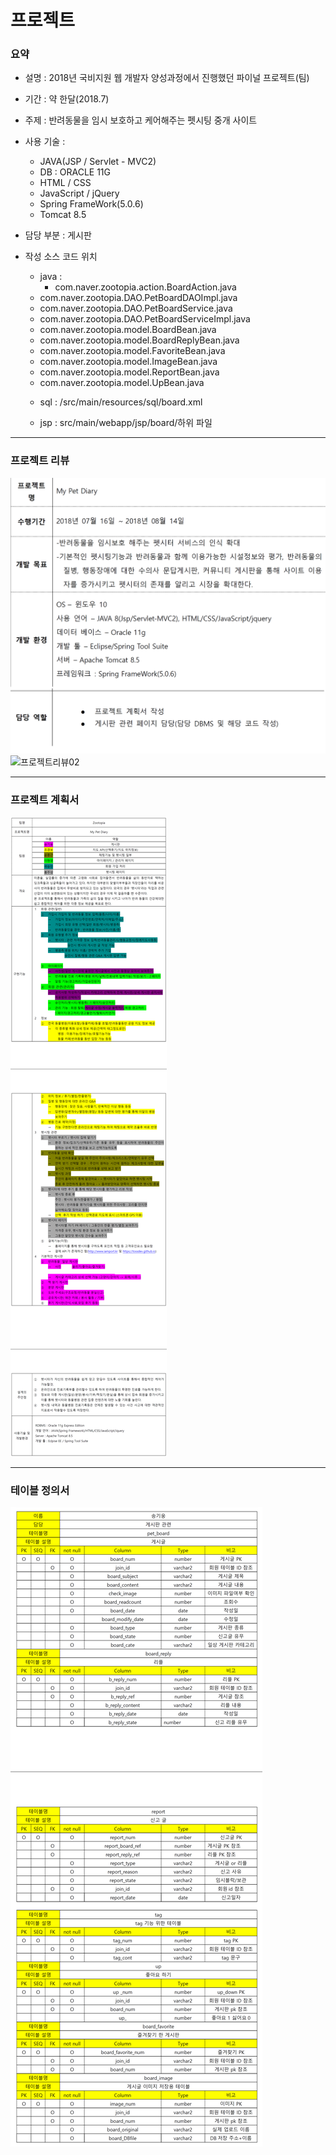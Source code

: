 # 프로젝트
### 요약
* 설명 : 2018년 국비지원 웹 개발자 양성과정에서 진행했던 파이널 프로젝트(팀)
* 기간 : 약 한달(2018.7)
* 주제 : 반려동물을 임시 보호하고 케어해주는 펫시팅 중개 사이트
* 사용 기술 : 
  - JAVA(JSP / Servlet - MVC2) 
  - DB : ORACLE 11G
  - HTML / CSS
  - JavaScript / jQuery
  - Spring FrameWork(5.0.6)
  - Tomcat 8.5
* 담당 부분 : 게시판
* 작성 소스 코드 위치
  - java :
    + com.naver.zootopia.action.BoardAction.java
  + com.naver.zootopia.DAO.PetBoardDAOImpl.java
  + com.naver.zootopia.DAO.PetBoardService.java
  + com.naver.zootopia.DAO.PetBoardServiceImpl.java
  + com.naver.zootopia.model.BoardBean.java
  + com.naver.zootopia.model.BoardReplyBean.java
  + com.naver.zootopia.model.FavoriteBean.java
  + com.naver.zootopia.model.ImageBean.java
  + com.naver.zootopia.model.ReportBean.java
  + com.naver.zootopia.model.UpBean.java
  
  - sql : /src/main/resources/sql/board.xml
  
  - jsp : src/main/webapp/jsp/board/하위 파일
  
***
### 프로젝트 리뷰
![프로젝트리뷰01](/project_introduction/review01.png)
![프로젝트리뷰02](/project_introduction/review02.png)
***
### 프로젝트 계획서
![프로젝트계획서](/project_introduction/project_plan.png)
***
### 테이블 정의서
![테이블정의서](/project_introduction/define_table.png)

